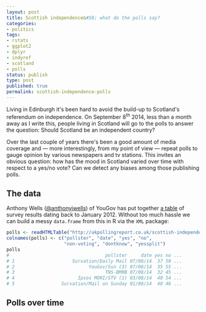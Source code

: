 ```yaml
---
layout: post
title: Scottish independence&#58; what do the polls say?
categories:
- politics
tags:
- rstats
- ggplot2
- dplyr
- indyref
- scotland
- polls
status: publish
type: post
published: true
permalink: scottish-independence-polls
---
```


Living in Edinburgh it's been hard to avoid the build-up to Scotland's referendum on independence. On September 8<sup>th</sup> 2014, less than a month away as I write this, people living in Scotland will go to the polls to answer the question: Should Scotland be an independent country?

Over the last couple of years there's been a good amount of media coverage and &mdash; more interestingly, from my point of view &mdash; repeat polls to gauge opinion by various newspapers and tv stations. This invites an obvious question: how has the mood in Scotland varied over time with respect to a yes/no vote? Can we detect any biases among those publishing polls.

## The data

Anthony Wells ([@anthonyjwells](https://twitter.com/anthonyjwells)) of YouGov has put together [a table](http://ukpollingreport.co.uk/scottish-independence-referendum) of survey results dating back to January 2012. Without too much hassle we can build a messy `data.frame` from this in R via the `XML` package:

```r
polls <- readHTMLTable("http://ukpollingreport.co.uk/scottish-independence-referendum", skip.rows=1)[[1]]
colnames(polls) <- c("pollster", "date", "yes", "no",
                     "non-voting", "dontknow", "yessplit")
polls
#                                   pollster     date yes no ...
# 1                     Survation/Daily Mail 07/08/14  37 50 ...
# 2                           YouGov/Sun (3) 07/08/14  35 55 ...
# 3                                 TNS-BMRB 07/08/14  32 45 ...  
# 4                       Ipsos MORI/STV (1) 03/08/14  40 54 ...
# 5                 Survation/Mail on Sunday 01/08/14  40 46 ...
```

## Polls over time
